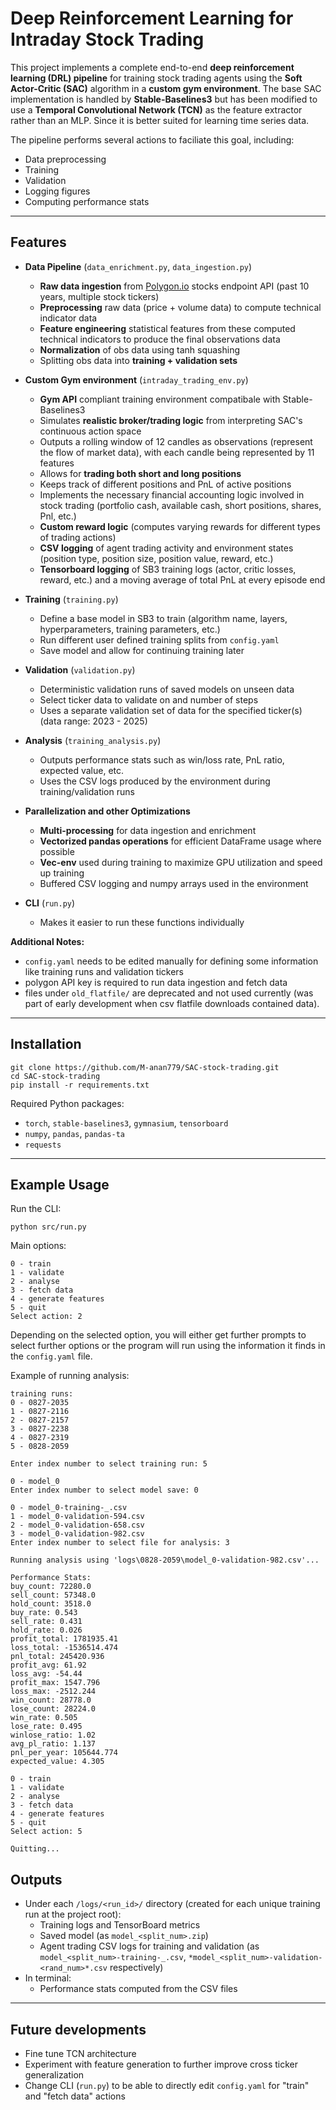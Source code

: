 # Deep Reinforcement Learning for Intraday Stock Trading

This project implements a complete end-to-end **deep reinforcement learning (DRL) pipeline** for training stock trading agents using the **Soft Actor-Critic (SAC)** algorithm in a **custom gym environment**. 
The base SAC implementation is handled by **Stable-Baselines3** but has been modified to use a **Temporal Convolutional Network (TCN)** as the feature extractor rather than an MLP. Since it is better suited for learning time series data.

The pipeline performs several actions to faciliate this goal, including:
* Data preprocessing
* Training 
* Validation
* Logging figures
* Computing performance stats

---

## Features

* **Data Pipeline** (`data_enrichment.py`, `data_ingestion.py`)
  * **Raw data ingestion** from [Polygon.io](https://polygon.io) stocks endpoint API (past 10 years, multiple stock tickers)
  * **Preprocessing** raw data (price + volume data) to compute technical indicator data
  * **Feature engineering** statistical features from these computed technical indicators to produce the final observations data
  * **Normalization** of obs data using tanh squashing
  * Splitting obs data into **training + validation sets**
    
* **Custom Gym environment** (`intraday_trading_env.py`)
  * **Gym API** compliant training environment compatibale with Stable-Baselines3
  * Simulates **realistic broker/trading logic** from interpreting SAC's continuous action space
  * Outputs a rolling window of 12 candles as observations (represent the flow of market data), with each candle being represented by 11 features
  * Allows for **trading both short and long positions**
  * Keeps track of different positions and PnL of active positions
  * Implements the necessary financial accounting logic involved in stock trading (portfolio cash, available cash, short positions, shares, Pnl, etc.) 
  * **Custom reward logic** (computes varying rewards for different types of trading actions)
  * **CSV logging** of agent trading activity and environment states (position type, position size, position value, reward, etc.)
  * **Tensorboard logging** of SB3 training logs (actor, critic losses, reward, etc.) and a moving average of total PnL at every episode end

* **Training** (`training.py`)
  * Define a base model in SB3 to train (algorithm name, layers, hyperparameters, training parameters, etc.)
  * Run different user defined training splits from `config.yaml`
  * Save model and allow for continuing training later
   
* **Validation** (`validation.py`)
  * Deterministic validation runs of saved models on unseen data
  * Select ticker data to validate on and number of steps 
  * Uses a separate validation set of data for the specified ticker(s) (data range: 2023 - 2025)

* **Analysis** (`training_analysis.py`)
  * Outputs performance stats such as win/loss rate, PnL ratio, expected value, etc.
  * Uses the CSV logs produced by the environment during training/validation runs
  
* **Parallelization and other Optimizations**
  * **Multi-processing** for data ingestion and enrichment
  * **Vectorized pandas operations** for efficient DataFrame usage where possible
  * **Vec-env** used during training to maximize GPU utilization and speed up training
  * Buffered CSV logging and numpy arrays used in the environment
  
* **CLI** (`run.py`)
  * Makes it easier to run these functions individually
 
**Additional Notes:** 
  * `config.yaml` needs to be edited manually for defining some information like training runs and validation tickers
  * polygon API key is required to run data ingestion and fetch data
  * files under `old_flatfile/` are deprecated and not used currently (was part of early development when csv flatfile downloads contained data).

---

## Installation

```
git clone https://github.com/M-anan779/SAC-stock-trading.git
cd SAC-stock-trading
pip install -r requirements.txt
```

Required Python packages:

* `torch`, `stable-baselines3`, `gymnasium`, `tensorboard`
* `numpy`, `pandas`, `pandas-ta`
* `requests`

---

## Example Usage

Run the CLI:

```
python src/run.py
```

Main options:

```
0 - train
1 - validate
2 - analyse
3 - fetch data
4 - generate features
5 - quit
Select action: 2

```

Depending on the selected option, you will either get further prompts to select further options or the program will run using the information it finds in the `config.yaml` file.

Example of running analysis:

```
training runs: 
0 - 0827-2035
1 - 0827-2116
2 - 0827-2157
3 - 0827-2238
4 - 0827-2319
5 - 0828-2059

Enter index number to select training run: 5

0 - model_0
Enter index number to select model save: 0

0 - model_0-training-_.csv
1 - model_0-validation-594.csv
2 - model_0-validation-658.csv
3 - model_0-validation-982.csv
Enter index number to select file for analysis: 3

Running analysis using 'logs\0828-2059\model_0-validation-982.csv'...

Performance Stats:
buy_count: 72280.0
sell_count: 57348.0
hold_count: 3518.0
buy_rate: 0.543
sell_rate: 0.431
hold_rate: 0.026
profit_total: 1781935.41
loss_total: -1536514.474
pnl_total: 245420.936
profit_avg: 61.92
loss_avg: -54.44
profit_max: 1547.796
loss_max: -2512.244
win_count: 28778.0
lose_count: 28224.0
win_rate: 0.505
lose_rate: 0.495
winlose_ratio: 1.02
avg_pl_ratio: 1.137
pnl_per_year: 105644.774
expected_value: 4.305

0 - train
1 - validate
2 - analyse
3 - fetch data
4 - generate features
5 - quit
Select action: 5

Quitting...
```

## Outputs
* Under each `/logs/<run_id>/` directory (created for each unique training run at the project root):
  * Training logs and TensorBoard metrics
  * Saved model (as `model_<split_num>.zip`)
  * Agent trading CSV logs for training and validation (as `model_<split_num>-training-_.csv`, `*model_<split_num>-validation-<rand_num>*.csv` respectively)
* In terminal:
  * Performance stats computed from the CSV files
---

## Future developments
* Fine tune TCN architecture
* Experiment with feature generation to further improve cross ticker generalization
* Change CLI (`run.py`) to be able to directly edit `config.yaml` for "train" and "fetch data" actions
